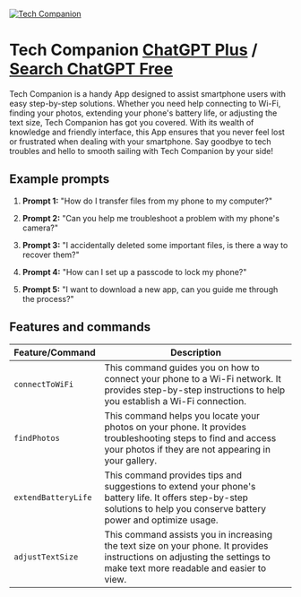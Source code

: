 
[![Tech Companion](https://files.oaiusercontent.com/file-onBj7WonkoteqIHFWbInjg7B?se=2123-10-18T16%3A47%3A25Z&sp=r&sv=2021-08-06&sr=b&rscc=max-age%3D31536000%2C%20immutable&rscd=attachment%3B%20filename%3D57fcc091-41e6-4817-b1b9-9cbd256d8f9d.png&sig=dnBG2RbPC3JkMHLUva8iH0nIYBevnUxVv8NCgfBUkA8%3D)](https://chat.openai.com/g/g-wxQqRtTKP-tech-companion)

# Tech Companion [ChatGPT Plus](https://chat.openai.com/g/g-wxQqRtTKP-tech-companion) / [Search ChatGPT Free](https://gptcall.net/index.html#/?search=Tech%20Companion)

Tech Companion is a handy App designed to assist smartphone users with easy step-by-step solutions. Whether you need help connecting to Wi-Fi, finding your photos, extending your phone's battery life, or adjusting the text size, Tech Companion has got you covered. With its wealth of knowledge and friendly interface, this App ensures that you never feel lost or frustrated when dealing with your smartphone. Say goodbye to tech troubles and hello to smooth sailing with Tech Companion by your side!

## Example prompts

1. **Prompt 1:** "How do I transfer files from my phone to my computer?"

2. **Prompt 2:** "Can you help me troubleshoot a problem with my phone's camera?"

3. **Prompt 3:** "I accidentally deleted some important files, is there a way to recover them?"

4. **Prompt 4:** "How can I set up a passcode to lock my phone?"

5. **Prompt 5:** "I want to download a new app, can you guide me through the process?"

## Features and commands

| Feature/Command | Description |
| --- | --- |
| `connectToWiFi` | This command guides you on how to connect your phone to a Wi-Fi network. It provides step-by-step instructions to help you establish a Wi-Fi connection. |
| `findPhotos` | This command helps you locate your photos on your phone. It provides troubleshooting steps to find and access your photos if they are not appearing in your gallery. |
| `extendBatteryLife` | This command provides tips and suggestions to extend your phone's battery life. It offers step-by-step solutions to help you conserve battery power and optimize usage. |
| `adjustTextSize` | This command assists you in increasing the text size on your phone. It provides instructions on adjusting the settings to make text more readable and easier to view. |


